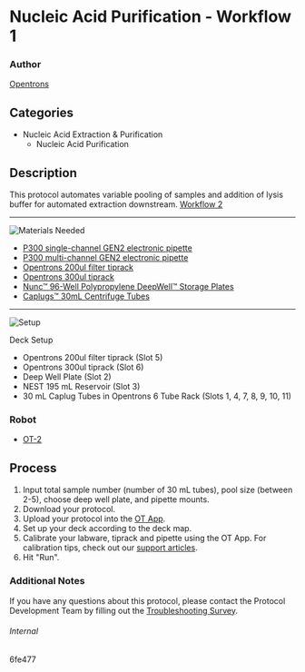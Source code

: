 # Nucleic Acid Purification - Workflow 1

### Author
[Opentrons](https://opentrons.com/)



## Categories
* Nucleic Acid Extraction & Purification
	* Nucleic Acid Purification

## Description
This protocol automates variable pooling of samples and addition of lysis buffer for automated extraction downstream. 
[Workflow 2](https://develop.protocols.opentrons.com/protocol/6fe477-workflow-2)

---
![Materials Needed](https://s3.amazonaws.com/opentrons-protocol-library-website/custom-README-images/001-General+Headings/materials.png)

* [P300 single-channel GEN2 electronic pipette](https://shop.opentrons.com/collections/ot-2-pipettes/products/single-channel-electronic-pipette)
* [P300 multi-channel GEN2 electronic pipette](https://shop.opentrons.com/collections/ot-2-robot/products/8-channel-electronic-pipette)
* [Opentrons 200ul filter tiprack](https://shop.opentrons.com/collections/opentrons-tips/products/opentrons-200ul-filter-tips)
* [Opentrons 300ul tiprack](https://shop.opentrons.com/collections/opentrons-tips/products/opentrons-300ul-tips)
* [Nunc™ 96-Well Polypropylene DeepWell™ Storage Plates](https://www.thermofisher.com/order/catalog/product/260251#/260251)
* [Caplugs™ 30mL Centrifuge Tubes](https://www.fishersci.com/shop/products/evergreen-scientific-30ml-centrifuge-tubes-30ml-freestanding-tubes-with-caps-sterile-500-cs-50-bags-10/22044320)

---
![Setup](https://s3.amazonaws.com/opentrons-protocol-library-website/custom-README-images/001-General+Headings/Setup.png)

Deck Setup
* Opentrons 200ul filter tiprack (Slot 5)
* Opentrons 300ul tiprack (Slot 6)
* Deep Well Plate (Slot 2)
* NEST 195 mL Reservoir (Slot 3)
* 30 mL Caplug Tubes in Opentrons 6 Tube Rack (Slots 1, 4, 7, 8, 9, 10, 11)

### Robot
* [OT-2](https://opentrons.com/ot-2)

## Process
1. Input total sample number (number of 30 mL tubes), pool size (between 2-5), choose deep well plate, and pipette mounts.
2. Download your protocol.
3. Upload your protocol into the [OT App](https://opentrons.com/ot-app).
4. Set up your deck according to the deck map.
5. Calibrate your labware, tiprack and pipette using the OT App. For calibration tips, check out our [support articles](https://support.opentrons.com/en/collections/1559720-guide-for-getting-started-with-the-ot-2).
6. Hit "Run".

### Additional Notes
If you have any questions about this protocol, please contact the Protocol Development Team by filling out the [Troubleshooting Survey](https://protocol-troubleshooting.paperform.co/).

###### Internal
6fe477